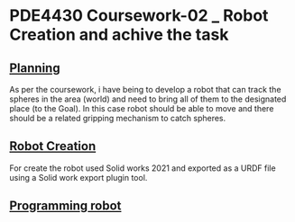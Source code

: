 # PDE4430 Coursework-02 _ Robot Creation and achive the task

## <u>Planning</u>
As per the coursework, i have being to develop a robot that can track the spheres in the area (world) and need to bring all of them to the designated place (to the Goal). In this case robot should be able to move and there should be a related gripping mechanism to catch spheres. 


## <u>Robot Creation</u>
For create the robot used Solid works 2021 and exported as a URDF file using a Solid work export plugin tool.

## <u>Programming robot</u>